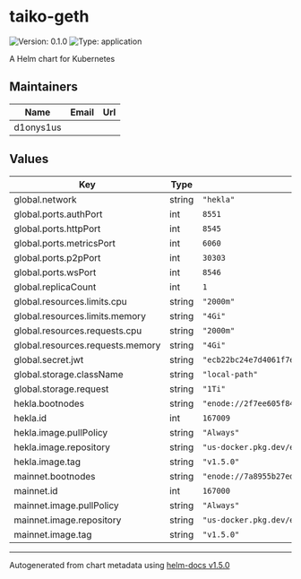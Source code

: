 # taiko-geth

![Version: 0.1.0](https://img.shields.io/badge/Version-0.1.0-informational?style=flat-square) ![Type: application](https://img.shields.io/badge/Type-application-informational?style=flat-square)

A Helm chart for Kubernetes

## Maintainers

| Name | Email | Url |
| ---- | ------ | --- |
| d1onys1us |  |  |

## Values

| Key | Type | Default | Description |
|-----|------|---------|-------------|
| global.network | string | `"hekla"` |  |
| global.ports.authPort | int | `8551` |  |
| global.ports.httpPort | int | `8545` |  |
| global.ports.metricsPort | int | `6060` |  |
| global.ports.p2pPort | int | `30303` |  |
| global.ports.wsPort | int | `8546` |  |
| global.replicaCount | int | `1` |  |
| global.resources.limits.cpu | string | `"2000m"` |  |
| global.resources.limits.memory | string | `"4Gi"` |  |
| global.resources.requests.cpu | string | `"2000m"` |  |
| global.resources.requests.memory | string | `"4Gi"` |  |
| global.secret.jwt | string | `"ecb22bc24e7d4061f7ed690ccd5846d7d73f5d2b9733267e12f56790398d908a"` |  |
| global.storage.className | string | `"local-path"` |  |
| global.storage.request | string | `"1Ti"` |  |
| hekla.bootnodes | string | `"enode://2f7ee605f84362671e7d7c6d47b69a3358b0d87e9ba4648befcae8b19453275ed19059db347c459384c1a3e5486419233c06bf6c4c6f489d81ace6f301a2a446@43.153.55.134:30303,enode://c067356146268d2855ad356c1ce36ba9f78c1633a72f9b7f686679c2ffe04bab6d24e48ef6eefb0e01aa00dff5024f7f94bc583da90b6027f40be4129bbbc5fd@43.153.90.191:30303,enode://acc2bdb6416feddff9734bee1e6de91e684e9df5aeb1d36698cc78b920600aed36a2871e4ad0cf4521afcdc2cde8e2cd410a57038767c356d4ce6c69b9107a5a@170.106.109.12:30303,enode://eb5079aae185d5d8afa01bfd2d349da5b476609aced2b57c90142556cf0ee4a152bcdd724627a7de97adfc2a68af5742a8f58781366e6a857d4bde98de6fe986@34.66.210.65:30303,enode://2294f526cbb7faa778192289c252307420532191438ce821d3c50232e019a797bda8c8f8541de0847e953bb03096123856935e32294de9814d15d120131499ba@34.72.186.213:30303"` |  |
| hekla.id | int | `167009` |  |
| hekla.image.pullPolicy | string | `"Always"` |  |
| hekla.image.repository | string | `"us-docker.pkg.dev/evmchain/images/taiko-geth"` |  |
| hekla.image.tag | string | `"v1.5.0"` |  |
| mainnet.bootnodes | string | `"enode://7a8955b27eda2ddf361b59983fce9c558b18ad60d996ac106629f7f913247ef13bc842c7cf6ec6f87096a3ea8048b04873c40d3d873c0276d38e222bddd72e88@43.153.44.186:30303,enode://704a50da7e727aa10c45714beb44ece04ca1280ad63bb46bb238a01bf55c19c9702b469fb12c63824fa90f5051f7091b1c5069df1ec9a0ba1e943978c09d270f@49.51.202.127:30303,enode://f52e4e212a15cc4f68df27282e616d51d7823596c83c8c8e3b3416d7ab531cefc7b8a493d01964e1918315e6b0c7a4806634aeabb9013642a9159a53f4ebc094@43.153.16.47:30303,enode://57f4b29cd8b59dc8db74be51eedc6425df2a6265fad680c843be113232bbe632933541678783c2a5759d65eac2e2241c45a34e1c36254bccfe7f72e52707e561@104.197.107.1:30303,enode://87a68eef46cc1fe862becef1185ac969dfbcc050d9304f6be21599bfdcb45a0eb9235d3742776bc4528ac3ab631eba6816e9b47f6ee7a78cc5fcaeb10cd32574@35.232.246.122:30303"` |  |
| mainnet.id | int | `167000` |  |
| mainnet.image.pullPolicy | string | `"Always"` |  |
| mainnet.image.repository | string | `"us-docker.pkg.dev/evmchain/images/taiko-geth"` |  |
| mainnet.image.tag | string | `"v1.5.0"` |  |

----------------------------------------------
Autogenerated from chart metadata using [helm-docs v1.5.0](https://github.com/norwoodj/helm-docs/releases/v1.5.0)

